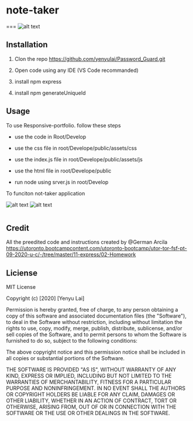 # note-taker
===
![alt text](?raw=true)

## Installation

1. Clon the repo 
    https://github.com/yenyulai/Password_Guard.git

2. Open code using any IDE (VS Code recommanded)

3. install npm express

4. install npm generateUniqueId

## Usage

  To use Responsive-portfolio. follow these steps
  
  * use the code in Root/Develop
  
  * use the css file in root/Develope/public/assets/css
  
  * use the index.js file in root/Develope/public/assets/js

  * use the html file in root/Develope/public

  * run node using srver.js in root/Develop
  
  To funciton not-taker application

  ![alt text](?raw=true)
  ![alt text](?raw=true)
  
  ![]()
  


## Credit

All the preedited code and instructions created by @German Arcila 
https://utoronto.bootcampcontent.com/utoronto-bootcamp/utor-tor-fsf-pt-09-2020-u-c/-/tree/master/11-express/02-Homework

## Liciense

MIT License

Copyright (c) [2020] [Yenyu Lai]

Permission is hereby granted, free of charge, to any person obtaining a copy
of this software and associated documentation files (the "Software"), to deal
in the Software without restriction, including without limitation the rights
to use, copy, modify, merge, publish, distribute, sublicense, and/or sell
copies of the Software, and to permit persons to whom the Software is
furnished to do so, subject to the following conditions:

The above copyright notice and this permission notice shall be included in all
copies or substantial portions of the Software.

THE SOFTWARE IS PROVIDED "AS IS", WITHOUT WARRANTY OF ANY KIND, EXPRESS OR
IMPLIED, INCLUDING BUT NOT LIMITED TO THE WARRANTIES OF MERCHANTABILITY,
FITNESS FOR A PARTICULAR PURPOSE AND NONINFRINGEMENT. IN NO EVENT SHALL THE
AUTHORS OR COPYRIGHT HOLDERS BE LIABLE FOR ANY CLAIM, DAMAGES OR OTHER
LIABILITY, WHETHER IN AN ACTION OF CONTRACT, TORT OR OTHERWISE, ARISING FROM,
OUT OF OR IN CONNECTION WITH THE SOFTWARE OR THE USE OR OTHER DEALINGS IN THE
SOFTWARE.